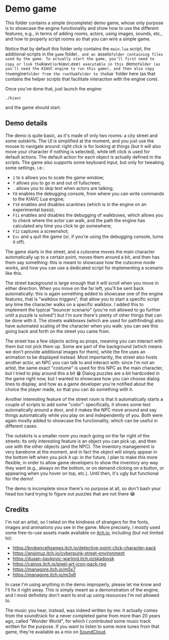 Demo game
=========

This folder contains a simple (incomplete) demo game, whose only purpose is to showcase the engine functionality and show how to use the different features, e.g., in terms of adding rooms, actors, using images, sounds, etc., and how to properly script rooms so that you can wire a simple game.

Notice that by default this folder only contains the `main.lua` script, the additional scripts in the `game` folder`, and an `assets` folder containing files used by the game. To actually start the game, you'll first need to copy or link the `kiavc` (or `kiavc.exe`) executable in this `demo` folder (as you'll need the KIAVC engine to run this game), and then also copy the `engine` folder from the root `lua` folder to the `lua` folder here (as that contains the helper scripts that facilitate interaction with the engine core).

Once you've done that, just launch the engine:

	./kiavc

and the game should start.

## Demo details

The demo is quite basic, as it's made of only two rooms: a city street and some outskirts. The UI is simplified at the moment, and you just use the mouse to navigate around: right click is for looking at things (but it will also move your character if nothing is selected), while left click is used for default actions. The default action for each object is actually defined in the scripts. The game also supports some keyboard input, but only for tweaking some settings, i.e.:

* `1` to `6` allows you to scale the game window;
* `f` allows you to go in and out of fullscreen;
* `.` allows you to skip text when actors are talking;
* `F8` enables the debugging console, from where you can write commands to the KIAVC Lua engine;
* `F10` enables and disables scanlines (which is in the engine on an experimental basis);
* `F11` enables and disables the debugging of walkboxes, which allows you to check where the actor can walk, and the path the engine has calculated any time you click to go somewhere;
* `F12` captures a screenshot;
* `Esc` and `q` quit the game (or, if you're using the debugging console, turns it off).

The game starts in the street, and a cutscene moves the main character automatically up to a certain point, moves them around a bit, and then has them say something: this is meant to showcase how the cutscene mode works, and how you can use a dedicated script for implementing a scenario like this.

The street background is large enough that it will scroll when you move in either direction. When you move on the far left, you'll be sent back automatically: this is again something added to showcase one of the engine features, that is "walkbox triggers", that allow you to start a specific script any time the character walks on a specific walkbox. I added this to implement the typical "bouncer scenario" (you're not allowed to go further until a puzzle is solved") but I'm sure there's plenty of other things that can be done with it. The streets walkboxes (which are used for pathfinding) also have automated scaling of the character when you walk: you can see this going back and forth on the street you came from.

The street has a few objects acting as props, meaning you can interact with them but not pick them up. Some are part of the background (which means we don't provide additional images for them), while the fire uses an animation to be displayed instead. Most importantly, the street also hosts another actor, an NPC you can talk to and interact with: since I'm not an artist, the same exact "costume" is used for this NPC as the main character, but I tried to play around this a bit :grin:  Dialog puzzles are a bit hardcoded in the game right now, but I wanted to showcase how you can choose dialog lines to display, and how as a game developer you're notified about the choice the player made, so that you can do something with it.

Another interesting feature of the street room is that it automatically starts a couple of scripts to add some "color": specifically, it shows some text automatically around a door, and it makes the NPC move around and say things automatically while you play on and independently of you. Both were again mostly added to showcase the functionality, which can be useful in different cases.

The outskirts is a smaller room you reach going on the far right of the streets: its only interesting feature is an object you can pick up, and then use with the other objects (and the NPC). The inventory management is very barebone at the moment, and in fact the object will simply appear in the bottom left when you pick it up: in the future, I plan to make this more flexible, in order to allow game developers to show the inventory any way they want (e.g., always on the bottom, or on demand clicking on a button, or appearing when you hover on top, etc.). Until then, it's ugly but functional for the demo!

The demo is incomplete since there's no purpose at all, so don't bash your head too hard trying to figure out puzzles that are not there :joy:

## Credits

I'm not an artist, so I relied on the kindness of strangers for the fonts, images and animations you see in the game. More precisely, I mostly used some free-to-use assets made available on [itch.io](https://itch.io/game-assets/free), including (but not limited to):

* https://brokencellgames.itch.io/detective-point-click-character-pack
* https://ansimuz.itch.io/cyberpunk-street-environment
* https://dusan-pavkovic-warlord.itch.io/skadovsk
* https://cainos.itch.io/pixel-art-icon-pack-rpg
* https://managore.itch.io/m5x7
* https://managore.itch.io/m3x6

In case I'm using anything in the demo improperly, please let me know and I'll fix it right away. This is simply meant as a demonstration of the engine, and I most definitely don't want to end up using resources I'm not allowed to.

The music you hear, instead, was indeed written by me: it actually comes from the soundtrack for a never completed game from more than 20 years ago, called "Wonder World", for which I contributed some music track written for the purpose. If you want to listen to some more tunes from that game, they're available as a mix on [SoundCloud](https://soundcloud.com/lminiero/wonder-world-ost).
